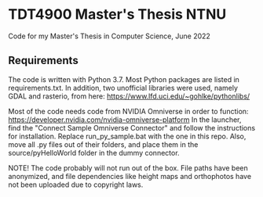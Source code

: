 # TDT4900 Master's Thesis NTNU

Code for my Master's Thesis in Computer Science, June 2022

## Requirements

The code is written with Python 3.7. Most Python packages are listed in requirements.txt. In addition, two unofficial libraries were used, namely GDAL and rasterio, from here: https://www.lfd.uci.edu/~gohlke/pythonlibs/

Most of the code needs code from NVIDIA Omniverse in order to function: https://developer.nvidia.com/nvidia-omniverse-platform
In the launcher, find the "Connect Sample Omniverse Connector" and follow the instructions for installation.
Replace run_py_sample.bat with the one in this repo. Also, move all .py files out of their folders, and place them in the source/pyHelloWorld folder in the dummy connector.

NOTE! The code probably will not run out of the box. File paths have been anonymized, and file dependencies like height maps and orthophotos have not been uploaded due to copyright laws.
